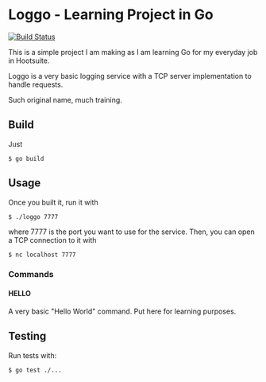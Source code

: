 # Loggo - Learning Project in Go

[![Build Status](https://travis-ci.org/francescomalatesta/loggo.svg?branch=master)](https://travis-ci.org/francescomalatesta/loggo)

This is a simple project I am making as I am learning Go for my everyday job in Hootsuite.

Loggo is a very basic logging service with a TCP server implementation to handle requests.

Such original name, much training.

## Build

Just

```
$ go build
```

## Usage

Once you built it, run it with

```
$ ./loggo 7777
```

where 7777 is the port you want to use for the service. Then, you can open a TCP connection to it with

```
$ nc localhost 7777
```

### Commands

#### HELLO

A very basic "Hello World" command. Put here for learning purposes.

## Testing

Run tests with:

```
$ go test ./...
```
